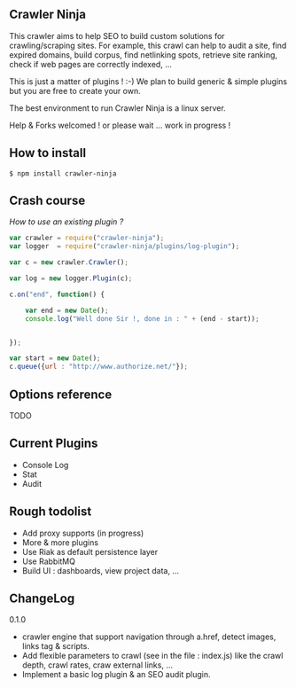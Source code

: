 Crawler Ninja
-------------

This crawler aims to help SEO to build custom solutions for crawling/scraping sites.
For example, this crawl can help to audit a site, find expired domains, build corpus, find netlinking spots, retrieve site ranking, check if web pages are correctly indexed, ...

This is just a matter of plugins ! :-) We plan to build generic & simple plugins but you are free to create your own.

The best environment to run Crawler Ninja is a linux server.


Help & Forks welcomed ! or please wait ... work in progress !

How to install
--------------

    $ npm install crawler-ninja


Crash course
------------
*How to use an existing plugin ?*

```javascript
var crawler = require("crawler-ninja");
var logger  = require("crawler-ninja/plugins/log-plugin");

var c = new crawler.Crawler();

var log = new logger.Plugin(c);

c.on("end", function() {

    var end = new Date();
    console.log("Well done Sir !, done in : " + (end - start));


});

var start = new Date();
c.queue({url : "http://www.authorize.net/"});
```

Options reference
-----------------

TODO

Current Plugins
---------------

- Console Log
- Stat
- Audit



Rough todolist
--------------

 * Add proxy supports (in progress)
 * More & more plugins
 * Use Riak as default persistence layer
 * Use RabbitMQ
 * Build UI : dashboards, view project data, ...


ChangeLog
---------

0.1.0
 - crawler engine that support navigation through a.href, detect images, links tag & scripts.
 - Add flexible parameters to crawl (see in the file : index.js) like the crawl depth, crawl rates, craw external links, ...
 - Implement a basic log plugin & an SEO audit plugin.

